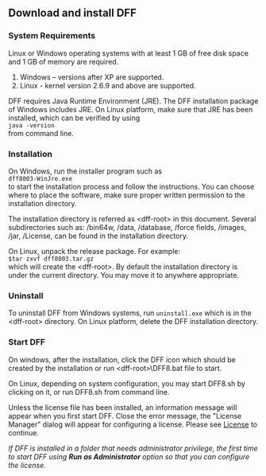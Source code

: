 ## Download and install DFF

### System Requirements

Linux or Windows operating systems with at least 1 GB of free disk space and 1 GB of memory are required.
1.	Windows – versions after XP are supported. 
2.	Linux - kernel version 2.6.9 and above are supported.

DFF requires Java Runtime Environment (JRE). The DFF installation package of Windows includes JRE. On Linux platform, make sure that JRE has been installed, which can be verified by using
<br/>
`java -version`
<br/>
from command line.

### Installation
On Windows, run the installer program such as <br/>`dff8003-WinJre.exe` <br/>to start the installation process and follow the instructions. You can choose where to place the software, make sure proper written permission to the installation directory. 

The installation directory is referred as \<dff-root> in this document. Several subdirectories such as: /bin64w, /data, /database, /force fields, /images, /jar, /License, can be found in the installation directory.

On Linux, unpack the release package. For example:
<br/>
`$tar zxvf dff8003.tar.gz`
<br/>
which will create the \<dff-root>. By default the installation directory is under the current directory. You may move it to anywhere appropriate. 

### Uninstall
To uninstall DFF from Windows systems, run `uninstall.exe` which is in the \<dff-root\> directory. On Linux platform, delete the DFF installation directory.

### Start DFF
On windows, after the installation, click the DFF icon which should be created by the installation or run \<dff-root>\DFF8.bat file to start. 

On Linux, depending on system configuration, you may start DFF8.sh by clicking on it, or run DFF8.sh from command line.

Unless the license file has been installed, an information message will appear when you first start DFF. Close the error message, the "License Manager" dialog will appear for configuring a license. Please see [License](./licensing.md) to continue. 

*If DFF is installed in a folder that needs administrator privilege, the first time to start DFF using **Run as Administrator** option so that you can configure the license.* 